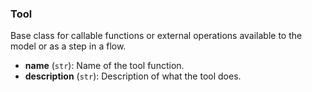 ### Tool

Base class for callable functions or external operations available to the model or as a step in a flow.

- **name** (`str`): Name of the tool function.
- **description** (`str`): Description of what the tool does.
